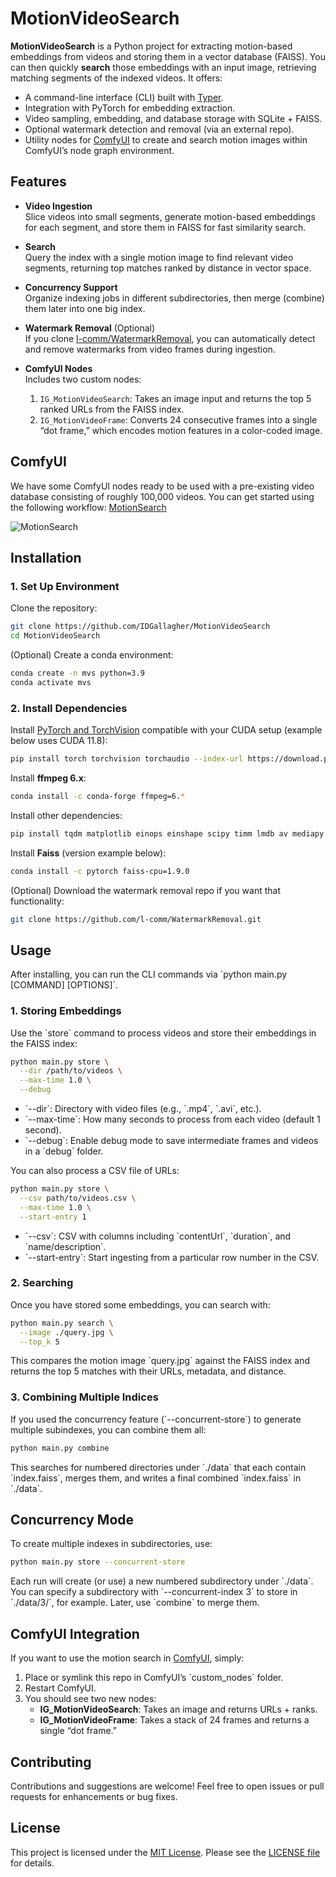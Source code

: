 # MotionVideoSearch

**MotionVideoSearch** is a Python project for extracting motion-based embeddings from videos and storing them in a vector database (FAISS). You can then quickly **search** those embeddings with an input image, retrieving matching segments of the indexed videos. It offers:

- A command-line interface (CLI) built with [Typer](https://typer.tiangolo.com/).
- Integration with PyTorch for embedding extraction.
- Video sampling, embedding, and database storage with SQLite + FAISS.
- Optional watermark detection and removal (via an external repo).
- Utility nodes for [ComfyUI](https://github.com/comfyanonymous/ComfyUI) to create and search motion images within ComfyUI’s node graph environment.

## Features

- **Video Ingestion**  
  Slice videos into small segments, generate motion-based embeddings for each segment, and store them in FAISS for fast similarity search.

- **Search**  
  Query the index with a single motion image to find relevant video segments, returning top matches ranked by distance in vector space.

- **Concurrency Support**  
  Organize indexing jobs in different subdirectories, then merge (combine) them later into one big index.

- **Watermark Removal** (Optional)  
  If you clone [l-comm/WatermarkRemoval](https://github.com/l-comm/WatermarkRemoval.git), you can automatically detect and remove watermarks from video frames during ingestion.

- **ComfyUI Nodes**  
  Includes two custom nodes:
  1. `IG_MotionVideoSearch`: Takes an image input and returns the top 5 ranked URLs from the FAISS index.
  2. `IG_MotionVideoFrame`: Converts 24 consecutive frames into a single “dot frame,” which encodes motion features in a color-coded image.

## ComfyUI
  We have some ComfyUI nodes ready to be used with a pre-existing video database consisting of roughly 100,000 videos. You can get started using the following workflow:
  [MotionSearch](workflows/MotionSearch.json)
  
  ![MotionSearch](https://github.com/user-attachments/assets/f1c1acb5-6c29-415e-9c68-86da0486ed75)

## Installation

### 1. Set Up Environment
Clone the repository:

```bash
git clone https://github.com/IDGallagher/MotionVideoSearch
cd MotionVideoSearch
```

(Optional) Create a conda environment:

```bash
conda create -n mvs python=3.9
conda activate mvs
```

### 2. Install Dependencies
Install [PyTorch and TorchVision](https://pytorch.org/get-started/locally/) compatible with your CUDA setup (example below uses CUDA 11.8):

```bash
pip install torch torchvision torchaudio --index-url https://download.pytorch.org/whl/cu118
```

Install **ffmpeg 6.x**:

```bash
conda install -c conda-forge ffmpeg=6.*
```

Install other dependencies:

```bash
pip install tqdm matplotlib einops einshape scipy timm lmdb av mediapy typer imageio imageio-ffmpeg requests opencv-python
```

Install **Faiss** (version example below):

```bash
conda install -c pytorch faiss-cpu=1.9.0
```

(Optional) Download the watermark removal repo if you want that functionality:

```bash
git clone https://github.com/l-comm/WatermarkRemoval.git
```

## Usage

After installing, you can run the CLI commands via \`python main.py [COMMAND] [OPTIONS]\`.

### 1. Storing Embeddings
Use the \`store\` command to process videos and store their embeddings in the FAISS index:

```bash
python main.py store \
  --dir /path/to/videos \
  --max-time 1.0 \
  --debug
```
- \`--dir\`: Directory with video files (e.g., \`.mp4\`, \`.avi\`, etc.).
- \`--max-time\`: How many seconds to process from each video (default 1 second).
- \`--debug\`: Enable debug mode to save intermediate frames and videos in a \`debug\` folder.

You can also process a CSV file of URLs:

```bash
python main.py store \
  --csv path/to/videos.csv \
  --max-time 1.0 \
  --start-entry 1
```
- \`--csv\`: CSV with columns including \`contentUrl\`, \`duration\`, and \`name/description\`.
- \`--start-entry\`: Start ingesting from a particular row number in the CSV.

### 2. Searching
Once you have stored some embeddings, you can search with:

```bash
python main.py search \
  --image ./query.jpg \
  --top_k 5
```

This compares the motion image \`query.jpg\` against the FAISS index and returns the top 5 matches with their URLs, metadata, and distance.

### 3. Combining Multiple Indices
If you used the concurrency feature (\`--concurrent-store\`) to generate multiple subindexes, you can combine them all:

```bash
python main.py combine
```
This searches for numbered directories under \`./data\` that each contain \`index.faiss\`, merges them, and writes a final combined \`index.faiss\` in \`./data\`.

## Concurrency Mode
To create multiple indexes in subdirectories, use:
```bash
python main.py store --concurrent-store
```
Each run will create (or use) a new numbered subdirectory under \`./data\`. You can specify a subdirectory with \`--concurrent-index 3\` to store in \`./data/3/\`, for example. Later, use \`combine\` to merge them.

## ComfyUI Integration
If you want to use the motion search in [ComfyUI](https://github.com/comfyanonymous/ComfyUI), simply:
1. Place or symlink this repo in ComfyUI’s \`custom_nodes\` folder.
2. Restart ComfyUI.
3. You should see two new nodes:
   - **IG_MotionVideoSearch**: Takes an image and returns URLs + ranks.
   - **IG_MotionVideoFrame**: Takes a stack of 24 frames and returns a single “dot frame.”

## Contributing
Contributions and suggestions are welcome! Feel free to open issues or pull requests for enhancements or bug fixes.

## License
This project is licensed under the [MIT License](https://opensource.org/licenses/MIT). Please see the [LICENSE file](LICENSE) for details.
